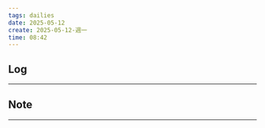 ```yaml
---
tags: dailies  
date: 2025-05-12
create: 2025-05-12-週一
time: 08:42
---
```

## Log
---


## Note
---

